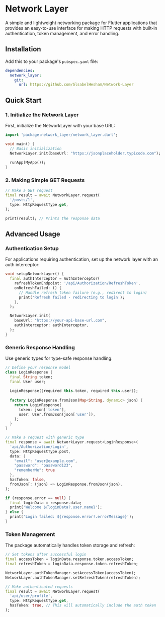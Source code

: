 # Network Layer

A simple and lightweight networking package for Flutter applications that provides an easy-to-use interface for making HTTP requests with built-in authentication, token management, and error handling.

## Installation

Add this to your package's `pubspec.yaml` file:

```yaml
dependencies:
  network_layer:
    git:
      url: https://github.com/SlsabelHesham/Network-Layer
```

## Quick Start

### 1. Initialize the Network Layer

First, initialize the NetworkLayer with your base URL:

```dart
import 'package:network_layer/network_layer.dart';

void main() {
  // Basic initialization
  NetworkLayer.init(baseUrl: "https://jsonplaceholder.typicode.com");
  
  runApp(MyApp());
}
```

### 2. Making Simple GET Requests

```dart
// Make a GET request
final result = await NetworkLayer.request(
  '/posts/1',
  type: HttpRequestType.get,
);

print(result); // Prints the response data
```

## Advanced Usage

### Authentication Setup

For applications requiring authentication, set up the network layer with an auth interceptor:

```dart
void setupNetworkLayer() {
  final authInterceptor = AuthInterceptor(
    refreshTokenEndpoint: '/api/Authorization/RefreshToken',
    onRefreshFailed: () {
      // Handle refresh token failure (e.g., redirect to login)
      print('Refresh failed - redirecting to login');
    },
  );

  NetworkLayer.init(
    baseUrl: "https://your-api-base-url.com",
    authInterceptor: authInterceptor,
  );
}
```

### Generic Response Handling

Use generic types for type-safe response handling:

```dart
// Define your response model
class LoginResponse {
  final String token;
  final User user;
  
  LoginResponse({required this.token, required this.user});
  
  factory LoginResponse.fromJson(Map<String, dynamic> json) {
    return LoginResponse(
      token: json['token'],
      user: User.fromJson(json['user']),
    );
  }
}

// Make a request with generic type
final response = await NetworkLayer.request<LoginResponse>(
  'api/Authorization/Login',
  type: HttpRequestType.post,
  data: {
    "email": "user@example.com",
    "password": "password123",
    "rememberMe": true
  },
  hasToken: false,
  fromJsonT: (json) => LoginResponse.fromJson(json),
);

if (response.error == null) {
  final loginData = response.data;
  print('Welcome ${loginData?.user.name}');
} else {
  print('Login failed: ${response.error!.errorMessage}');
}
```

### Token Management

The package automatically handles token storage and refresh:

```dart
// Set tokens after successful login
final accessToken = loginData.response.token.accessToken;
final refreshToken = loginData.response.token.refreshToken;

NetworkLayer.authTokenManager.setAccessToken(accessToken);
NetworkLayer.authTokenManager.setRefreshToken(refreshToken);

// Make authenticated requests
final result = await NetworkLayer.request(
  'api/user/profile',
  type: HttpRequestType.get,
  hasToken: true, // This will automatically include the auth token
);
```
